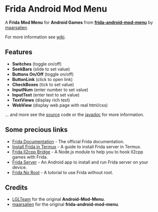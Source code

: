 # Frida Android Mod Menu

A **Frida** **Mod Menu** for **Android Games** from **[frida-android-mod-menu](https://github.com/maarsalien/frida-android-mod-menu)** by [maarsalien](https://github.com/maarsalien).

For more information see [wiki](https://github.com/maarsalien/frida-android-mod-menu/wiki).

## Features

- **Switches** (toggle on/off)
- **SeekBars** (slide to set value)
- **Buttons On/Off** (toggle on/off)
- **ButtonLink** (click to open link)
- **CheckBoxes** (tick to set value)
- **InputNum** (enter number to set value)
- **InputText** (enter text to set value)
- **TextViews** (display rich text)
- **WebView** (display web page with real html/css)

... and more see the [source]() code or the [javadoc]() for more information.

## Some precious links

- [Frida Documentation](https://frida.re/docs/home/) - The official Frida documentation.
- [Install Frida in Termux](https://github.com/apkpenetrator-re/Frida-Server-Setup-in-Termux) - A guide to install Frida server in Termux.
- [Frida Il2cpp Bridge](https://github.com/vfsfitvnm/frida-il2cpp-bridge) - A Node.js module to help you to hook Il2cpp games with Frida.
- [Frida Server](https://apkcombo.com/fr/frida-server/me.shingle.fridaserver/) - An Android app to install and run Frida server on your device.
- [Frida No Root](https://lief-project.github.io/doc/latest/tutorials/09_frida_lief.html) - A tutorial to use Frida without root.

## Credits

- [LGLTeam](https://github.com/LGLTeam/Android-Mod-Menu) for the original **Android-Mod-Menu**.
- [maarsalien](https://github.com/maarsalien) for the original **frida-android-mod-menu**.

